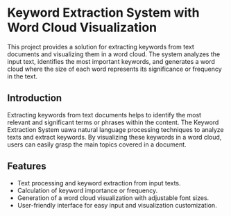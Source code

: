 # Keyword Extraction System with Word Cloud Visualization

This project provides a solution for extracting keywords from text documents and visualizing them in a word cloud. The system analyzes the input text, identifies the most important keywords, and generates a word cloud where the size of each word represents its significance or frequency in the text.

## Introduction

Extracting keywords from text documents helps to identify the most relevant and significant terms or phrases within the content. The Keyword Extraction System uawa natural language processing techniques to analyze texts and extract keywords. By visualizing these keywords in a word cloud, users can easily grasp the main topics covered in a document.

## Features

- Text processing and keyword extraction from input texts.
- Calculation of keyword importance or frequency.
- Generation of a word cloud visualization with adjustable font sizes.
- User-friendly interface for easy input and visualization customization.

 
